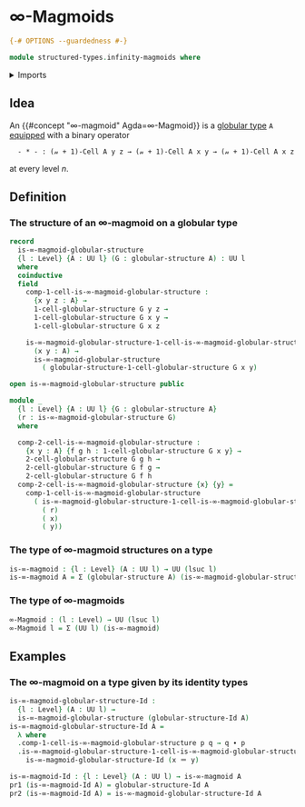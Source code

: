 # ∞-Magmoids

```agda
{-# OPTIONS --guardedness #-}

module structured-types.infinity-magmoids where
```

<details><summary>Imports</summary>

```agda
open import foundation.dependent-pair-types
open import foundation.identity-types
open import foundation.universe-levels

open import structured-types.globular-types
```

</details>

## Idea

An {{#concept "$∞$-magmoid" Agda=∞-Magmoid}} is a
[globular type](structured-types.globular-types.md) `A`
[equipped](foundation.structure.md) with a binary operator

```text
  - * - : (𝓃 + 1)-Cell A y z → (𝓃 + 1)-Cell A x y → (𝓃 + 1)-Cell A x z
```

at every level $n$.

## Definition

### The structure of an $∞$-magmoid on a globular type

```agda
record
  is-∞-magmoid-globular-structure
  {l : Level} {A : UU l} (G : globular-structure A) : UU l
  where
  coinductive
  field
    comp-1-cell-is-∞-magmoid-globular-structure :
      {x y z : A} →
      1-cell-globular-structure G y z →
      1-cell-globular-structure G x y →
      1-cell-globular-structure G x z

    is-∞-magmoid-globular-structure-1-cell-is-∞-magmoid-globular-structure :
      (x y : A) →
      is-∞-magmoid-globular-structure
        ( globular-structure-1-cell-globular-structure G x y)

open is-∞-magmoid-globular-structure public

module _
  {l : Level} {A : UU l} {G : globular-structure A}
  (r : is-∞-magmoid-globular-structure G)
  where

  comp-2-cell-is-∞-magmoid-globular-structure :
    {x y : A} {f g h : 1-cell-globular-structure G x y} →
    2-cell-globular-structure G g h →
    2-cell-globular-structure G f g →
    2-cell-globular-structure G f h
  comp-2-cell-is-∞-magmoid-globular-structure {x} {y} =
    comp-1-cell-is-∞-magmoid-globular-structure
      ( is-∞-magmoid-globular-structure-1-cell-is-∞-magmoid-globular-structure
        ( r)
        ( x)
        ( y))
```

### The type of $∞$-magmoid structures on a type

```agda
is-∞-magmoid : {l : Level} (A : UU l) → UU (lsuc l)
is-∞-magmoid A = Σ (globular-structure A) (is-∞-magmoid-globular-structure)
```

### The type of $∞$-magmoids

```agda
∞-Magmoid : (l : Level) → UU (lsuc l)
∞-Magmoid l = Σ (UU l) (is-∞-magmoid)
```

## Examples

### The $∞$-magmoid on a type given by its identity types

```agda
is-∞-magmoid-globular-structure-Id :
  {l : Level} (A : UU l) →
  is-∞-magmoid-globular-structure (globular-structure-Id A)
is-∞-magmoid-globular-structure-Id A =
  λ where
  .comp-1-cell-is-∞-magmoid-globular-structure p q → q ∙ p
  .is-∞-magmoid-globular-structure-1-cell-is-∞-magmoid-globular-structure x y →
    is-∞-magmoid-globular-structure-Id (x ＝ y)

is-∞-magmoid-Id : {l : Level} (A : UU l) → is-∞-magmoid A
pr1 (is-∞-magmoid-Id A) = globular-structure-Id A
pr2 (is-∞-magmoid-Id A) = is-∞-magmoid-globular-structure-Id A
```

